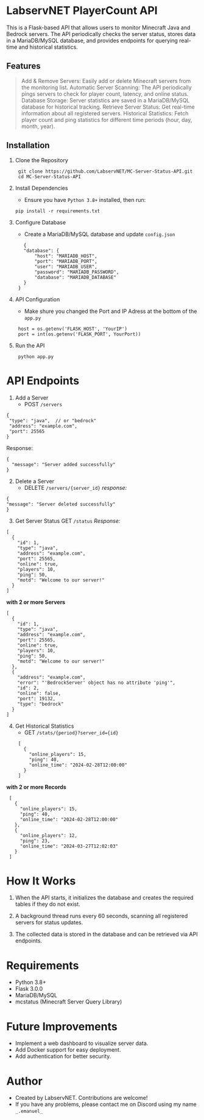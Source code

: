 # LabservNET PlayerCount API

This is a Flask-based API that allows users to monitor Minecraft Java and Bedrock servers. 
The API periodically checks the server status, stores data in a MariaDB/MySQL database, and provides endpoints for querying real-time and historical statistics.

## Features
> Add & Remove Servers: Easily add or delete Minecraft servers from the monitoring list.
> Automatic Server Scanning: The API periodically pings servers to check for player count, latency, and online status.
> Database Storage: Server statistics are saved in a MariaDB/MySQL database for historical tracking.
> Retrieve Server Status: Get real-time information about all registered servers.
> Historical Statistics: Fetch player count and ping statistics for different time periods (hour, day, month, year).

## Installation

1. Clone the Repository
   ```
    git clone https://github.com/LabservNET/MC-Server-Status-API.git
    cd MC-Server-Status-API
   ```
2. Install Dependencies
   - Ensure you have `Python 3.8+` installed, then run:
   ```
   pip install -r requirements.txt
   ```
3. Configure Database
   - Create a MariaDB/MySQL database and update `config.json`
   ```
      {
      "database": {
          "host": "MARIADB_HOST",
          "port": "MARIADB_PORT",
          "user": "MARIADB_USER",
          "password": "MARIADB_PASSWORD",
          "database": "MARIADB_DATABASE"
      }
    }
   ```

4. API Configuration
   - Make shure you changed the Port and IP Adress at the bottom of the `app.py`
   ```
    host = os.getenv('FLASK_HOST', 'YourIP')
    port = int(os.getenv('FLASK_PORT', YourPort))
   ```

5. Run the API
   ```
    python app.py
   ```
# API Endpoints

1. Add a Server
   - POST `/servers`

 ```
{
  "type": "java",  // or "bedrock"
  "address": "example.com",
  "port": 25565
}
```
Response:

```
{
  "message": "Server added successfully"
}
```

2. Delete a Server
   - DELETE `/servers/{server_id}`
_response:_

  ```
{
  "message": "Server deleted successfully"
}
```

3. Get Server Status
   GET `/status`
_Response:_

```
[
  {
    "id": 1,
    "type": "java",
    "address": "example.com",
    "port": 25565,
    "online": true,
    "players": 10,
    "ping": 50,
    "motd": "Welcome to our server!"
  }
]
```

**with 2 or more Servers**
```
[
  {
    "id": 1,
    "type": "java",
    "address": "example.com",
    "port": 25565,
    "online": true,
    "players": 10,
    "ping": 50,
    "motd": "Welcome to our server!"
  },
  {
    "address": "example.com",
    "error": "'BedrockServer' object has no attribute 'ping'",
    "id": 2,
    "online": false,
    "port": 19132,
    "type": "bedrock"
  }
]
```

4. Get Historical Statistics
   - GET `/stats/{period}?server_id={id}`
   ```
    [
      {
        "online_players": 15,
        "ping": 40,
        "online_time": "2024-02-28T12:00:00"
      }
    ]
   ```
**with 2 or more Records**
   ```
    [
      {
        "online_players": 15,
        "ping": 40,
        "online_time": "2024-02-28T12:00:00"
      },
      {
        "online_players": 12,
        "ping": 23,
        "online_time": "2024-03-27T12:02:03"
      }
    ]
```

# How It Works

1. When the API starts, it initializes the database and creates the required tables if they do not exist.

2. A background thread runs every 60 seconds, scanning all registered servers for status updates.

3. The collected data is stored in the database and can be retrieved via API endpoints.

# Requirements
 - Python 3.8+
 - Flask 3.0.0
 - MariaDB/MySQL
 - mcstatus (Minecraft Server Query Library)

# Future Improvements
 - Implement a web dashboard to visualize server data.
 - Add Docker support for easy deployment.
 - Add authentication for better security.

# Author
 - Created by LabservNET. Contributions are welcome!
 - If you have any problems, please contact me on Discord using my name `_.emanuel_`
